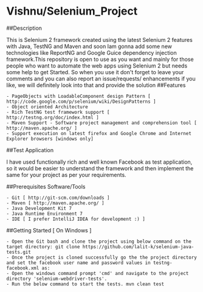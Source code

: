 # Vishnu/Selenium_Project

##Description

This is Selenium 2 framework created using the latest Selenium 2 features with Java, TestNG and Maven and soon Iam gonna add some new technologies like ReportNG and Google Guice dependency injection framework.This repository is open to use as you want and mainly for those people who want to automate the web apps using Selenium 2 but needs some help to get Started. So when you use it don't forget to leave your comments and you can also report an issue/requests/ enhancements if you like, we will definitely look into that and provide the solution
##Features

    - PageObjects with LoadableComponent design Pattern [ http://code.google.com/p/selenium/wiki/DesignPatterns ]
    - Object oriented Architecture
    - Rich TestNG test framework support [ http://testng.org/doc/index.html ]
    - Maven Support - Software project management and comprehension tool [ http://maven.apache.org/ ]
    - Support execution on latest firefox and Google Chrome and Internet Explorer browsers [windows only]

##Test Application

I have used functionally rich and well known Facebook as test application, so it would be easier to understand the framework and then implement the same for your project as per your requirements.


##Prerequisites Software/Tools

    - Git [ http://git-scm.com/downloads ]
    - Maven [ http://maven.apache.org/ ]
    - Java Development Kit 7
    - Java Runtime Environment 7
    - IDE [ I prefer IntelliJ IDEA for development :) ]

##Getting Started [ On Windows ]

    - Open the Git bash and clone the project using below command on the target directory: git clone https://github.com/lalit-k/selenium-java-tests.git
    - Once the project is cloned successfully go the the project directory and set the facebook user name and password values in testng-facebook.xml as:
    - Open the windows command prompt 'cmd' and navigate to the project directory 'selenium-webdriver-tests'.
    - Run the below command to start the tests. mvn clean test
